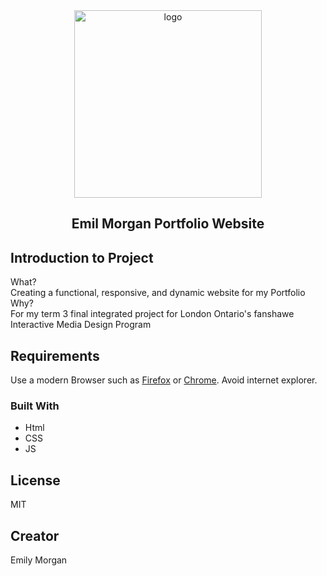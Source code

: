 <div align="center">
  <img src="" alt="logo" width="300">
  <h2>Emil Morgan Portfolio Website</h2>
</div>

## Introduction to Project
What?<br>
Creating a functional, responsive, and dynamic website for my Portfolio<br>
Why?<br>
For my term 3 final integrated project for London Ontario's fanshawe Interactive Media Design Program<br>

## Requirements
Use a modern Browser such as [Firefox](https://www.mozilla.org/en-CA/firefox/new/) or [Chrome](https://www.google.ca/chrome/?brand=CHBD&gclsrc=aw.ds&&gclid=CjwKCAjw29vsBRAuEiwA9s-0B6zIdw5_qV4ETvbcN4042nlkfk9YggWT_DI1vM4UH4vWB2I0pdWUdhoCBWoQAvD_BwE). Avoid internet explorer.


### Built With
<ul>

   <li>Html</li>

   <li>CSS</li>

   <li>JS</li>

</ul>

## License
MIT

## Creator
Emily Morgan
